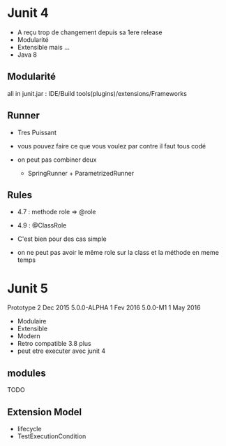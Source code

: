 # Junit 4

- A reçu trop de changement depuis sa 1ere release
- Modularité 
- Extensible mais ...
- Java 8


## Modularité

all in junit.jar : IDE/Build tools(plugins)/extensions/Frameworks

## Runner
- Tres Puissant
- vous pouvez faire ce que vous voulez par contre il faut tous codé

- on peut pas combiner deux
	- SpringRunner + ParametrizedRunner

## Rules

- 4.7 : methode role => @role
- 4.9 : @ClassRole

- C'est bien pour des cas simple 
- on ne peut pas avoir le même role sur la class et la méthode en meme temps

# Junit 5

Prototype 2 Dec 2015
5.0.0-ALPHA 1 Fev 2016
5.0.0-M1 1 May 2016

- Modulaire
- Extensible
- Modern
- Retro compatible 3.8 plus
- peut etre executer avec junit 4

## modules

TODO

## Extension Model 
 - lifecycle
 - TestExecutionCondition

